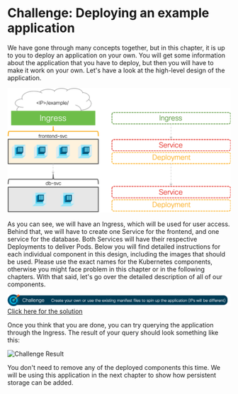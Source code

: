 # Challenge: Deploying an example application
We have gone through many concepts together, but in this chapter, it is up to you to deploy an application on your own. You will get some information about the application that you have to deploy, but then you will have to make it work on your own. Let's have a look at the high-level design of the application.

![Application Design](img/app_design.png?raw=true "Application Design")

As you can see, we will have an Ingress, which will be used for user access. Behind that, we will have to create one Service for the frontend, and one service for the database. Both Services will have their respective Deployments to deliver Pods. Below you will find detailed instructions for each individual component in this design, including the images that should be used. Please use the exact names for the Kubernetes components, otherwise you might face problem in this chapter or in the following chapters. With that said, let's go over the detailed description of all of our components.









![Challenge](img/challenge.png?raw=true "Challenge")
[Click here for the solution](./solutions/ "Click here for the solution")

Once you think that you are done, you can try querying the application through the Ingress. The result of your query should look something like this:

![Challenge Result](img/challenge_result.png?raw=true "Challenge Result")

You don't need to remove any of the deployed components this time. We will be using this application in the next chapter to show how persistent storage can be added.

